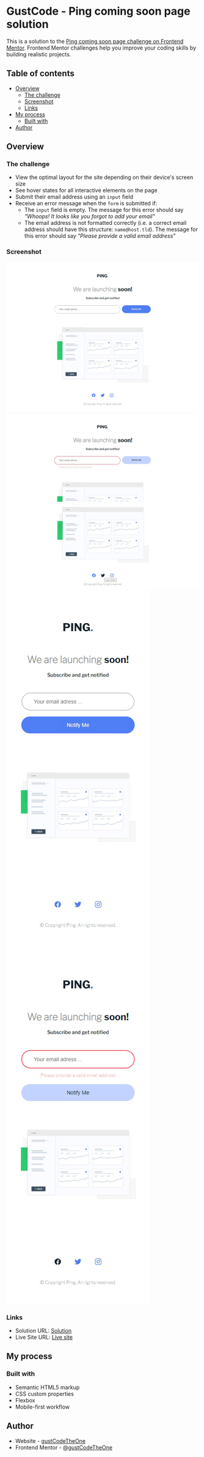 # GustCode - Ping coming soon page solution

This is a solution to the [Ping coming soon page challenge on Frontend Mentor](https://www.frontendmentor.io/challenges/ping-single-column-coming-soon-page-5cadd051fec04111f7b848da). Frontend Mentor challenges help you improve your coding skills by building realistic projects. 

## Table of contents

- [Overview](#overview)
  - [The challenge](#the-challenge)
  - [Screenshot](#screenshot)
  - [Links](#links)
- [My process](#my-process)
  - [Built with](#built-with)
- [Author](#author)

## Overview

### The challenge

- View the optimal layout for the site depending on their device's screen size
- See hover states for all interactive elements on the page
- Submit their email address using an `input` field
- Receive an error message when the `form` is submitted if:
	- The `input` field is empty. The message for this error should say *"Whoops! It looks like you forgot to add your email"*
	- The email address is not formatted correctly (i.e. a correct email address should have this structure: `name@host.tld`). The message for this error should say *"Please provide a valid email address"*

### Screenshot

![](./PingComingSoonPage-Desktop.jpg)
![](./PingComingSoonPage-Desktop-HoverButton-InvalidEmail.jpg)
![](./PingComingSoonPage-Desktop-HoverIcon.jpg)
![](./PingComingSoonPage-Mobile.jpg)
![](./PingComingSoonPage-Mobile-InvalidEmail-HoverButtonIcon.jpg)

### Links

- Solution URL: [Solution](https://www.frontendmentor.io/solutions/ping-coming-soon-page-with-html-css-flexbox-and-javascript-SuZqinU5k)
- Live Site URL: [Live site](https://gustcodetheone.github.io/pingComingSoonPage/)

## My process

### Built with

- Semantic HTML5 markup
- CSS custom properties
- Flexbox
- Mobile-first workflow

## Author

- Website - [gustCodeTheOne](https://github.com/gustCodeTheOne/)
- Frontend Mentor - [@gustCodeTheOne](https://www.frontendmentor.io/profile/gustCodeTheOne)
